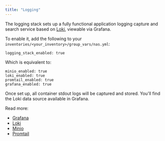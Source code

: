 ```yaml
---
title: "Logging"
---
```


The logging stack sets up a fully functional application logging capture and search service based on [Loki](https://grafana.com/oss/loki/), viewable via Grafana.

To enable it, add the following to your `inventories/<your_inventory>/group_vars/nas.yml`:

```
logging_stack_enabled: true
```

Which is equivalent to:

```
minio_enabled: true
loki_enabled: true
promtail_enabled: true
grafana_enabled: true
```

Once set up, all container stdout logs will be captured and stored. You'll find the Loki data source available in Grafana.

Read more:

  - [Grafana](../observability/grafana.md)
  - [Loki](../system-tools/loki.md)
  - [Minio](../system-tools/minio.md)
  - [Promtail](../system-tools/promtail.md)
